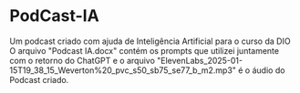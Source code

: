 # PodCast-IA
Um podcast criado com ajuda de Inteligência Artificial para o curso da DIO
O arquivo "Podcast IA.docx" contém os prompts que utilizei juntamente com o retorno do ChatGPT e o arquivo "ElevenLabs_2025-01-15T19_38_15_Weverton%20_pvc_s50_sb75_se77_b_m2.mp3" é o áudio do Podcast criado.
